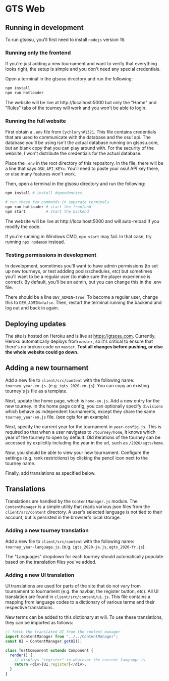 # GTS Web

## Running in development

To run gtsosu, you'll first need to install `nodejs` version 16.

### Running only the frontend

If you're just adding a new tournament and want to verify that everything looks right, the setup is simple and you don't need any special credentials.

Open a terminal in the gtsosu directory and run the following:

```bash
npm install
npm run hotloader
```

The website will be live at http://localhost:5000 but only the "Home" and "Rules" tabs of the tourney will work and you won't be able to login.

### Running the full website

First obtain a `.env` file from `Cychloryn#1321`. This file contains credentials that are used to communicate with the database and the osu! api. The database you'll be using isn't the actual database running on gtsosu.com, but an blank copy that you can play around with. For the security of the website, I won't distribute the credentials for the actual database.

Place the `.env` in the root directory of this repository. In the file, there will be a line that says `OSU_API_KEY=`. You'll need to paste your osu! API key there, or else many features won't work.

Then, open a terminal in the gtsosu directory and run the following:

```bash
npm install # install dependencies

# run these two commands in separate terminals
npm run hotloader # start the frontend
npm start         # start the backend
```

The website will be live at http://localhost:5000 and will auto-reload if you modify the code.

If you're running in Windows CMD, `npm start` may fail. In that case, try running `npx nodemon` instead.

### Testing permissions in development

In development, sometimes you'll want to have admin permissions (to set up new tourneys, or test addding pools/schedules, etc) but sometimes you'll want to be a regular user (to make sure the player experience is correct). By default, you'll be an admin, but you can change this in the .env file.

There should be a line `DEV_ADMIN=true`. To become a regular user, change this to `DEV_ADMIN=false`. Then, restart the terminal running the backend and log out and back in again.

## Deploying updates

The site is hosted on Heroku and is live at https://gtsosu.com. Currently, Heroku automatically deploys from `master`, so it's critical to ensure that there's no broken code on `master`. **Test all changes before pushing, or else the whole website could go down.**

## Adding a new tournament

Add a new file to `client/src/content` with the following name: `tourney_year-en.js`. (e.g. `igts_2020-en.js`). You can copy an existing tourney's js file as a template.

Next, update the home page, which is `home-en.js`. Add a new entry for the new tourney. In the home page config, you can optionally specify `divisions` which behave as independent tournaments, except they share the same `tourney_year-en.js` file. (see cgts for an example)

Next, specify the current year for the tournament in `year-config.js`. This is required so that when a user navigates to `/tourney/home`, it knows which year of the tourney to open by default. Old iterations of the tourney can be accessed by explicitly including the year in the url, such as `/2020/agts/home`.

Now, you should be able to view your new tournament. Configure the settings (e.g. rank restrictions) by clicking the pencil icon next to the tourney name.

Finally, add translations as specified below.

## Translations

Translations are handled by the `ContentManager.js` module. The `ContentManager` is a simple utility that reads various json files from the `client/src/content` directory. A user's selected language is not tied to their account, but is persisted in the browser's local storage.

### Adding a new tourney translation

Add a new file to `client/src/content` with the following name: `tourney_year-language.js`. (e.g. `igts_2020-ja.js`, `egts_2020-fr.js`).

The "Languages" dropdown for each tourney should automatically populate based on the translation files you've added.

### Adding a new UI translation

UI translations are used for parts of the site that do not vary from tournament to tournament (e.g. the navbar, the register button, etc). All UI translation are found in `client/src/content/ui.js`. This file contains a mapping from language codes to a dictionary of various terms and their respective translations.

New terms can be added to this dictionary at will. To use these translations, they can be imported as follows:

```js
// fetch the translated UI from the content manager
import ContentManager from "../../ContentManager";
const UI = ContentManager.getUI();

class TestComponent extends Component {
  render() {
    // displays "register" in whatever the current language is
    return <div>{UI.register}</div>;
  }
}
```
